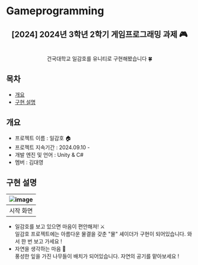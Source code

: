 # Gameprogramming
<div align="center">
<h2>[2024] 2024년 3학년 2학기 게임프로그래밍 과제 🎮</h2>
<br> 건국대학교 일감호를 유니티로 구현해봤습니다 🍀
</div>

## 목차
  - [개요](#개요) 
  - [구현 설명](#구현-설명)

## 개요
- 프로젝트 이름 : 일감호 🏠
- 프로젝트 지속기간 : 2024.09.10 -
- 개발 엔진 및 언어 : Unity & C#
- 멤버 : 김대영                                                                                                                                                                                                                                                                

## 구현 설명
|![image](https://github.com/user-attachments/assets/2ef96521-c2c7-4ece-8b33-a3d20ed457b7)|
|:---:|
|시작 화면|


- 일감호를 보고 있으면 마음이 편안해져! ⚔️<br>
일감호 프로젝트에는 아름다운 물결을 갖춘 "물" 셰이더가 구현이 되어있습니다. 와서 한 번 보고 가세요 !
- 자연을 생각하는 마음 🎯<br>
풍성한 잎을 가진 나무들이 배치가 되어있습니다. 자연의 공기를 맡아보세요 !


